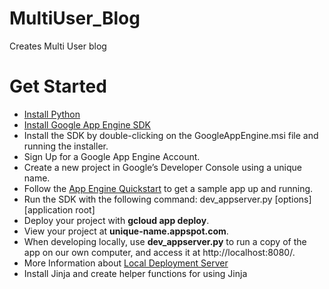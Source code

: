 # MultiUser_Blog
Creates Multi User blog
# Get Started
* [Install Python](https://www.python.org/downloads/)
* [Install Google App Engine SDK](https://cloud.google.com/appengine/downloads#Google_App_Engine_SDK_for_Python)
* Install the SDK by double-clicking on the GoogleAppEngine.msi file and running the installer.
* Sign Up for a Google App Engine Account.
* Create a new project in Google’s Developer Console using a unique name.
* Follow the [App Engine Quickstart](https://cloud.google.com/appengine/docs/python/quickstart) to get a sample app up and running.
* Run the SDK with the following command: dev_appserver.py [options] [application root]
* Deploy your project with __gcloud app deploy__.
* View your project at __unique-name.appspot.com__.
* When developing locally, use __dev_appserver.py__ to run a copy of the app on our own computer, and access it at http://localhost:8080/.
* More Information about [Local Deployment Server](https://cloud.google.com/appengine/docs/python/tools/using-local-server)
* Install Jinja and create helper functions for using Jinja

